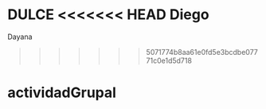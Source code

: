 DULCE
<<<<<<< HEAD
Diego
=======
Dayana

>>>>>>> 5071774b8aa61e0fd5e3bcdbe07771c0e1d5d718
# actividadGrupal
